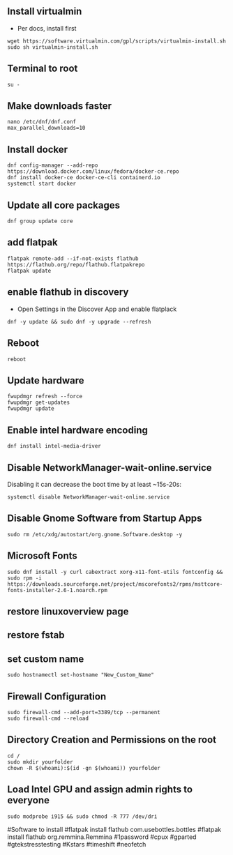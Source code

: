 ## Install virtualmin
- Per docs, install first
```
wget https://software.virtualmin.com/gpl/scripts/virtualmin-install.sh
sudo sh virtualmin-install.sh
```

## Terminal to root
```
su -
```

## Make downloads faster
```
nano /etc/dnf/dnf.conf
max_parallel_downloads=10
```

## Install docker
```
dnf config-manager --add-repo https://download.docker.com/linux/fedora/docker-ce.repo
dnf install docker-ce docker-ce-cli containerd.io
systemctl start docker
```

## Update all core packages
```
dnf group update core
```

## add flatpak
```
flatpak remote-add --if-not-exists flathub https://flathub.org/repo/flathub.flatpakrepo
flatpak update
```

## enable flathub in discovery
- Open Settings in the Discover App and enable flatplack
```
dnf -y update && sudo dnf -y upgrade --refresh
```

## Reboot
```
reboot
```

## Update hardware
```
fwupdmgr refresh --force 
fwupdmgr get-updates 
fwupdmgr update
```

## Enable intel hardware encoding
```
dnf install intel-media-driver
```

## Disable NetworkManager-wait-online.service
Disabling it can decrease the boot time by at least ~15s-20s:
```
systemctl disable NetworkManager-wait-online.service
```

## Disable Gnome Software from Startup Apps
```
sudo rm /etc/xdg/autostart/org.gnome.Software.desktop -y
```

## Microsoft Fonts
```
sudo dnf install -y curl cabextract xorg-x11-font-utils fontconfig &&
sudo rpm -i https://downloads.sourceforge.net/project/mscorefonts2/rpms/msttcore-fonts-installer-2.6-1.noarch.rpm
```

## restore linuxoverview page 

## restore fstab

## set custom name
```
sudo hostnamectl set-hostname "New_Custom_Name"
```

## Firewall Configuration
```
sudo firewall-cmd --add-port=3389/tcp --permanent
sudo firewall-cmd --reload
```
   
## Directory Creation and Permissions on the root
```
cd /
sudo mkdir yourfolder
chown -R $(whoami):$(id -gn $(whoami)) yourfolder
```

## Load Intel GPU and assign admin rights to everyone
```
sudo modprobe i915 && sudo chmod -R 777 /dev/dri
```
   
#Software to install
#flatpak install flathub com.usebottles.bottles
#flatpak install flathub org.remmina.Remmina
#1password
#cpux
#gparted
#gtekstresstesting
#Kstars
#timeshift
#neofetch
#
#
#
#
#
#
#
#
#
#
#
#
#
#
#
#
#
#
#
#
#
